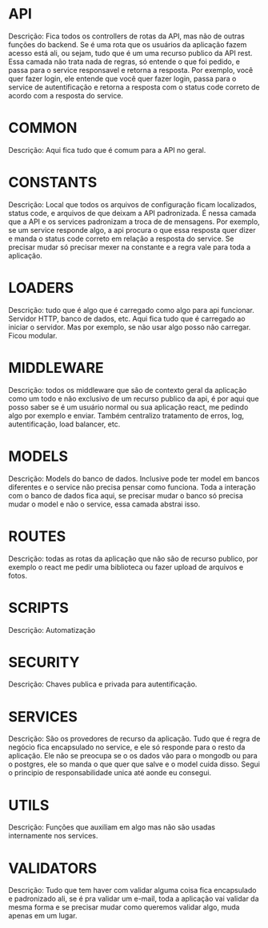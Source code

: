 # API
Descrição: Fica todos os controllers de rotas da API, mas não de outras funções do backend.
Se é uma rota que os usuários da aplicação fazem acesso está ali, ou sejam, tudo que é um
uma recurso publico da API rest. Essa camada não trata nada de regras, só entende o que foi
pedido, e passa para o service responsavel e retorna a resposta. Por exemplo, você quer fazer
login, ele entende que você quer fazer login, passa para o service de autentificação e retorna
a resposta com o status code correto de acordo com a resposta do service.

# COMMON
Descrição: Aqui fica tudo que é comum para a API no geral.

# CONSTANTS
Descrição: Local que todos os arquivos de configuração ficam localizados, status code, e arquivos
de que deixam a API padronizada. É nessa camada que a API e os services padronizam a troca de
de mensagens. Por exemplo, se um service responde algo, a api procura o que essa resposta quer
dizer e manda o status code correto em relação a resposta do service. Se precisar mudar só precisar
mexer na constante e a regra vale para toda a aplicação.

# LOADERS
Descrição: tudo que é algo que é carregado como algo para api funcionar. Servidor HTTP, banco de dados,
etc. Aqui fica tudo que é carregado ao iniciar o servidor. Mas por exemplo, se não usar algo posso
não carregar. Ficou modular.

# MIDDLEWARE
Descrição: todos os middleware que são de contexto geral da aplicação como um todo e não exclusivo de
um recurso publico da api, é por aqui que posso saber se é um usuário normal ou sua aplicação react,
me pedindo algo por exemplo e enviar. Também centralizo tratamento de erros, log, autentificação,
load balancer, etc.

# MODELS
Descrição: Models do banco de dados. Inclusive pode ter model em bancos diferentes e o service não
precisa pensar como funciona. Toda a interação com o banco de dados fica aqui, se precisar mudar
o banco só precisa mudar o model e não o service, essa camada abstrai isso.

# ROUTES
Descrição: todas as rotas da aplicação que não são de recurso publico, por exemplo o react me pedir
uma biblioteca ou fazer upload de arquivos e fotos.

# SCRIPTS
Descrição: Automatização

# SECURITY
Descrição: Chaves publica e privada para autentificação.

# SERVICES
Descrição: São os provedores de recurso da aplicação. Tudo que é regra de negócio fica encapsulado
no service, e ele só responde para o resto da aplicação. Ele não se preocupa se o os dados vão
para o mongodb ou para o postgres, ele so manda o que quer que salve e o model cuida disso.
Segui o principio de responsabilidade unica até aonde eu consegui.

# UTILS
Descrição: Funções que auxiliam em algo mas não são usadas internamente nos services.

# VALIDATORS
Descrição: Tudo que tem haver com validar alguma coisa fica encapsulado e padronizado ali,
se é pra validar um e-mail, toda a aplicação vai validar da mesma forma e se precisar mudar
como queremos validar algo, muda apenas em um lugar.



